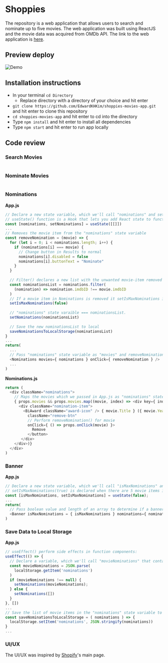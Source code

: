 # Shoppies 

The repository is a web application that allows users to search and nominate up to five movies. The web application was built using ReactJS and the movie data was acquired from OMDb API. The link to the web application is [here](https://shoppies-movies-app.netlify.app/). 

## Preview deploy 
![Demo](demo-full.gif)

## Installation instructions 
- In your terminal ```cd Directory``` 
  - Replace directory with a directory of your choice and hit enter
- ```git clone https://github.com/EdwardKHKim/shoppies-movies-app.git``` and hit enter to clone this repository
- ```cd shoppies-movies-app``` and hit enter to cd into the directory
- Type ```npm install``` and hit enter to install all dependencies 
- Type ```npm start``` and hit enter to run app locally

## Code review 
### Search Movies 
```js

```
### Nominate Movies 
```js

```
### Nominations 
**App.js**
```js 
// Declare a new state variable, which we'll call "nominations" and set it to an empty array 
// useState() function is a Hook that lets you add React state to function components
const [nominations, setNominations] = useState([[]])
...
// Removes the movie item from the "nominations" state variable
const removeNomination = (movie) => {
  for (let i = 0; i < nominations.length; i++) {
    if (nominations[i] === movie) {
      // Change button in Results to normal 
      nominations[i].disabled = false 
      nominations[i].buttonText = "Nominate"
    }
  }
  
  // Filter() declares a new list with the unwanted movie-item removed
  const nominationsList = nominations.filter(
    (nomination) => nomination.imdbID !== movie.imdbID
  )
  // If a movie item in Nominations is removed it setIsMaxNominations is always === false 
  setIsMaxNominations(false)
  
  // "nominations" state varaible === nominationsList. 
  setNominations(nominationsList)
  
  // Save the new nominationsList to local
  saveNominationsToLocalStorage(nominationsList)
}
...
return(
  ...
  // Pass "nominations" state variable as "movies" and removeNominations() as the onClick() action in the Nominations component
  <Nominations movies={ nominations } onClick={ removeNomination } /> 
  ...
) 
```
**Nominations.js**
```js 
return (
  <div className="nominations">
    // Maps the movies which we passed in App.js as "nominations" state variable. 
    { props.movies && props.movies.map((movie, index) => <div key={ index }>
      <div className="nomination-item">
        <BiAward className="award-icon" /> { movie.Title } ({ movie.Year}) <button
          className="remove-btn"
          // Perform removeNomination() for movie
          onClick={ () => props.onClick(movie) }>
            Remove
          </button>
       </div>
    </div>)}
  </div>
)
```
### Banner 
**App.js** 
```js
// Declare a new state variable, which we'll call "isMaxNominations" and set it to false
// setIsMaxNominations(true) is declared when there are 5 movie items in the "nominations" state variable. 
const [isMaxNominations, setIsMaxNominations] = useState(false); 
...
return(
  // Pass boolean value and length of an array to determine if a banner should be shown
  <Banner isMaxNominations = { isMaxNominations } nominations={ nominations.length } />
)
```
### Save Data to Local Storage 
**App.js** 
```js
// useEffect() perform side effects in function components:
useEffect(() => {
  // Declare a variable, which we'll call "movieNominations" that contains all movie items stored in local storage
  const movieNominations = JSON.parse(
    localStorage.getItem('nominations')
  )
  if (movieNominations !== null) {
    setNominations(movieNominations);
  } else {
    setNominations([])
  }
}, [])
...
// Save the list of movie items in the "nominations" state variable to local storage
const saveNominationsToLocalStorage = ( nominations ) => {
  localStorage.setItem('nominations', JSON.stringify(nominations))
}
...
```
### UI/UX 
The UI/UX was inspired by [Shopify](https://www.shopify.com/)'s main page. 

